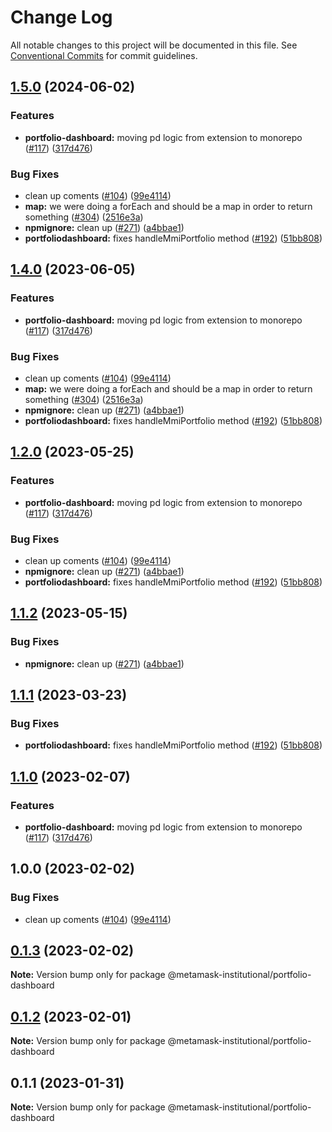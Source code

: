 # Change Log

All notable changes to this project will be documented in this file.
See [Conventional Commits](https://conventionalcommits.org) for commit guidelines.

## [1.5.0](https://github.com/rocketxujia/metamask-institutional/compare/portfolio-dashboard-v1.4.0...portfolio-dashboard-v1.5.0) (2024-06-02)


### Features

* **portfolio-dashboard:** moving pd logic from extension to monorepo ([#117](https://github.com/rocketxujia/metamask-institutional/issues/117)) ([317d476](https://github.com/rocketxujia/metamask-institutional/commit/317d47681b5c31fa30c626a8549d5faeda14b9e9))


### Bug Fixes

* clean up coments ([#104](https://github.com/rocketxujia/metamask-institutional/issues/104)) ([99e4114](https://github.com/rocketxujia/metamask-institutional/commit/99e411480b96990efb86eb97f868b33203af3f4b))
* **map:** we were doing a forEach and should be a map in order to return something ([#304](https://github.com/rocketxujia/metamask-institutional/issues/304)) ([2516e3a](https://github.com/rocketxujia/metamask-institutional/commit/2516e3a65e9650ed002a76af61b55c9d9559b790))
* **npmignore:** clean up ([#271](https://github.com/rocketxujia/metamask-institutional/issues/271)) ([a4bbae1](https://github.com/rocketxujia/metamask-institutional/commit/a4bbae1887ef3cead82b58bd2ec14fbfcd40f662))
* **portfoliodashboard:** fixes handleMmiPortfolio method ([#192](https://github.com/rocketxujia/metamask-institutional/issues/192)) ([51bb808](https://github.com/rocketxujia/metamask-institutional/commit/51bb808dcac6e75af1dd3b5bf8bb5368d06a811b))

## [1.4.0](https://github.com/consensys-vertical-apps/metamask-institutional/compare/portfolio-dashboard-v1.3.0...portfolio-dashboard-v1.4.0) (2023-06-05)


### Features

* **portfolio-dashboard:** moving pd logic from extension to monorepo ([#117](https://github.com/consensys-vertical-apps/metamask-institutional/issues/117)) ([317d476](https://github.com/consensys-vertical-apps/metamask-institutional/commit/317d47681b5c31fa30c626a8549d5faeda14b9e9))


### Bug Fixes

* clean up coments ([#104](https://github.com/consensys-vertical-apps/metamask-institutional/issues/104)) ([99e4114](https://github.com/consensys-vertical-apps/metamask-institutional/commit/99e411480b96990efb86eb97f868b33203af3f4b))
* **map:** we were doing a forEach and should be a map in order to return something ([#304](https://github.com/consensys-vertical-apps/metamask-institutional/issues/304)) ([2516e3a](https://github.com/consensys-vertical-apps/metamask-institutional/commit/2516e3a65e9650ed002a76af61b55c9d9559b790))
* **npmignore:** clean up ([#271](https://github.com/consensys-vertical-apps/metamask-institutional/issues/271)) ([a4bbae1](https://github.com/consensys-vertical-apps/metamask-institutional/commit/a4bbae1887ef3cead82b58bd2ec14fbfcd40f662))
* **portfoliodashboard:** fixes handleMmiPortfolio method ([#192](https://github.com/consensys-vertical-apps/metamask-institutional/issues/192)) ([51bb808](https://github.com/consensys-vertical-apps/metamask-institutional/commit/51bb808dcac6e75af1dd3b5bf8bb5368d06a811b))

## [1.2.0](https://github.com/consensys-vertical-apps/metamask-institutional/compare/portfolio-dashboard-v1.1.3...portfolio-dashboard-v1.2.0) (2023-05-25)


### Features

* **portfolio-dashboard:** moving pd logic from extension to monorepo ([#117](https://github.com/consensys-vertical-apps/metamask-institutional/issues/117)) ([317d476](https://github.com/consensys-vertical-apps/metamask-institutional/commit/317d47681b5c31fa30c626a8549d5faeda14b9e9))


### Bug Fixes

* clean up coments ([#104](https://github.com/consensys-vertical-apps/metamask-institutional/issues/104)) ([99e4114](https://github.com/consensys-vertical-apps/metamask-institutional/commit/99e411480b96990efb86eb97f868b33203af3f4b))
* **npmignore:** clean up ([#271](https://github.com/consensys-vertical-apps/metamask-institutional/issues/271)) ([a4bbae1](https://github.com/consensys-vertical-apps/metamask-institutional/commit/a4bbae1887ef3cead82b58bd2ec14fbfcd40f662))
* **portfoliodashboard:** fixes handleMmiPortfolio method ([#192](https://github.com/consensys-vertical-apps/metamask-institutional/issues/192)) ([51bb808](https://github.com/consensys-vertical-apps/metamask-institutional/commit/51bb808dcac6e75af1dd3b5bf8bb5368d06a811b))

## [1.1.2](https://github.com/consensys-vertical-apps/metamask-institutional/compare/portfolio-dashboard-v1.1.1...portfolio-dashboard-v1.1.2) (2023-05-15)


### Bug Fixes

* **npmignore:** clean up ([#271](https://github.com/consensys-vertical-apps/metamask-institutional/issues/271)) ([a4bbae1](https://github.com/consensys-vertical-apps/metamask-institutional/commit/a4bbae1887ef3cead82b58bd2ec14fbfcd40f662))

## [1.1.1](https://github.com/consensys-vertical-apps/metamask-institutional/compare/portfolio-dashboard-v1.1.0...portfolio-dashboard-v1.1.1) (2023-03-23)

### Bug Fixes

- **portfoliodashboard:** fixes handleMmiPortfolio method ([#192](https://github.com/consensys-vertical-apps/metamask-institutional/issues/192)) ([51bb808](https://github.com/consensys-vertical-apps/metamask-institutional/commit/51bb808dcac6e75af1dd3b5bf8bb5368d06a811b))

## [1.1.0](https://github.com/consensys-vertical-apps/metamask-institutional/compare/portfolio-dashboard-v1.0.0...portfolio-dashboard-v1.1.0) (2023-02-07)

### Features

- **portfolio-dashboard:** moving pd logic from extension to monorepo ([#117](https://github.com/consensys-vertical-apps/metamask-institutional/issues/117)) ([317d476](https://github.com/consensys-vertical-apps/metamask-institutional/commit/317d47681b5c31fa30c626a8549d5faeda14b9e9))

## 1.0.0 (2023-02-02)

### Bug Fixes

- clean up coments ([#104](https://github.com/consensys-vertical-apps/metamask-institutional/issues/104)) ([99e4114](https://github.com/consensys-vertical-apps/metamask-institutional/commit/99e411480b96990efb86eb97f868b33203af3f4b))

## [0.1.3](https://github.com/consensys-vertical-apps/metamask-institutional/compare/@metamask-institutional/portfolio-dashboard@0.1.2...@metamask-institutional/portfolio-dashboard@0.1.3) (2023-02-02)

**Note:** Version bump only for package @metamask-institutional/portfolio-dashboard

## [0.1.2](https://github.com/consensys-vertical-apps/metamask-institutional/compare/@metamask-institutional/portfolio-dashboard@0.1.1...@metamask-institutional/portfolio-dashboard@0.1.2) (2023-02-01)

**Note:** Version bump only for package @metamask-institutional/portfolio-dashboard

## 0.1.1 (2023-01-31)

**Note:** Version bump only for package @metamask-institutional/portfolio-dashboard
